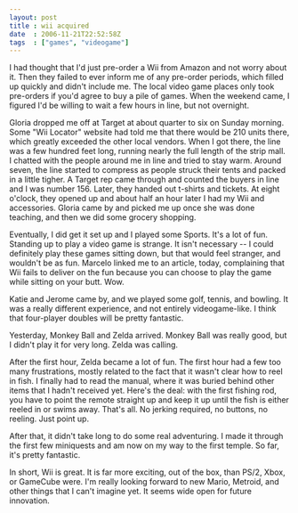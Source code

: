 ```yaml
---
layout: post
title : wii acquired
date  : 2006-11-21T22:52:58Z
tags  : ["games", "videogame"]
---
```

I had thought that I'd just pre-order a Wii from Amazon and not worry about it. Then they failed to ever inform me of any pre-order periods, which filled up quickly and didn't include me.  The local video game places only took pre-orders if you'd agree to buy a pile of games.  When the weekend came, I figured I'd be willing to wait a few hours in line, but not overnight.

Gloria dropped me off at Target at about quarter to six on Sunday morning. Some "Wii Locator" website had told me that there would be 210 units there, which greatly exceeded the other local vendors.  When I got there, the line was a few hundred feet long, running nearly the full length of the strip mall.  I chatted with the people around me in line and tried to stay warm.  Around seven, the line started to compress as people struck their tents and packed in a little tigher.  A Target rep came through and counted the buyers in line and I was number 156.  Later, they handed out t-shirts and tickets.  At eight o'clock, they opened up and about half an hour later I had my Wii and accessories.  Gloria came by and picked me up once she was done teaching, and then we did some grocery shopping.

Eventually, I did get it set up and I played some Sports.  It's a lot of fun. Standing up to play a video game is strange.  It isn't necessary -- I could definitely play these games sitting down, but that would feel stranger, and wouldn't be as fun.  Marcelo linked me to an article, today, complaining that Wii fails to deliver on the fun because you can choose to play the game while sitting on your butt.  Wow.

Katie and Jerome came by, and we played some golf, tennis, and bowling.  It was a really different experience, and not entirely videogame-like.  I think that four-player doubles will be pretty fantastic.

Yesterday, Monkey Ball and Zelda arrived.  Monkey Ball was really good, but I didn't play it for very long.  Zelda was calling.

After the first hour, Zelda became a lot of fun.  The first hour had a few too many frustrations, mostly related to the fact that it wasn't clear how to reel in fish.  I finally had to read the manual, where it was buried behind other items that I hadn't received yet.  Here's the deal: with the first fishing rod, you have to point the remote straight up and keep it up until the fish is either reeled in or swims away.  That's all.  No jerking required, no buttons, no reeling.  Just point up.

After that, it didn't take long to do some real adventuring.  I made it through the first few miniquests and am now on my way to the first temple.  So far, it's pretty fantastic.

In short, Wii is great.  It is far more exciting, out of the box, than PS/2, Xbox, or GameCube were.  I'm really looking forward to new Mario, Metroid, and other things that I can't imagine yet.  It seems wide open for future innovation. 
